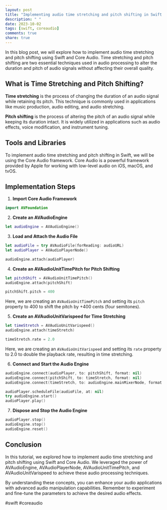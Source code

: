 ```yaml
---
layout: post
title: "Implementing audio time stretching and pitch shifting in Swift Core Audio"
description: " "
date: 2023-10-02
tags: [swift, coreaudio]
comments: true
share: true
---
```


In this blog post, we will explore how to implement audio time stretching and pitch shifting using Swift and Core Audio. Time stretching and pitch shifting are two essential techniques used in audio processing to alter the duration and pitch of audio signals without affecting their overall quality.

## What is Time Stretching and Pitch Shifting?

**Time stretching** is the process of changing the duration of an audio signal while retaining its pitch. This technique is commonly used in applications like music production, audio editing, and audio stretching.

**Pitch shifting** is the process of altering the pitch of an audio signal while keeping its duration intact. It is widely utilized in applications such as audio effects, voice modification, and instrument tuning.

## Tools and Libraries

To implement audio time stretching and pitch shifting in Swift, we will be using the Core Audio framework. Core Audio is a powerful framework provided by Apple for working with low-level audio on iOS, macOS, and tvOS.

## Implementation Steps

1. **Import Core Audio Framework**

```swift
import AVFoundation
```

2. **Create an AVAudioEngine**

```swift
let audioEngine = AVAudioEngine()
```

3. **Load and Attach the Audio File**

```swift
let audioFile = try AVAudioFile(forReading: audioURL)
let audioPlayer = AVAudioPlayerNode()

audioEngine.attach(audioPlayer)
```

4. **Create an AVAudioUnitTimePitch for Pitch Shifting**

```swift
let pitchShift = AVAudioUnitTimePitch()
audioEngine.attach(pitchShift)

pitchShift.pitch = 400
```
Here, we are creating an `AVAudioUnitTimePitch` and setting its `pitch` property to 400 to shift the pitch by +400 cents (four semitones).

5. **Create an AVAudioUnitVarispeed for Time Stretching**

```swift
let timeStretch = AVAudioUnitVarispeed()
audioEngine.attach(timeStretch)

timeStretch.rate = 2.0
```

Here, we are creating an `AVAudioUnitVarispeed` and setting its `rate` property to 2.0 to double the playback rate, resulting in time stretching.

6. **Connect and Start the Audio Engine**

```swift
audioEngine.connect(audioPlayer, to: pitchShift, format: nil)
audioEngine.connect(pitchShift, to: timeStretch, format: nil)
audioEngine.connect(timeStretch, to: audioEngine.mainMixerNode, format: nil)

audioPlayer.scheduleFile(audioFile, at: nil)
try audioEngine.start()
audioPlayer.play()
```

7. **Dispose and Stop the Audio Engine**

```swift
audioPlayer.stop()
audioEngine.stop()
audioEngine.reset()
```

## Conclusion

In this tutorial, we explored how to implement audio time stretching and pitch shifting using Swift and Core Audio. We leveraged the power of AVAudioEngine, AVAudioPlayerNode, AVAudioUnitTimePitch, and AVAudioUnitVarispeed to achieve these audio processing techniques.

By understanding these concepts, you can enhance your audio applications with advanced audio manipulation capabilities. Remember to experiment and fine-tune the parameters to achieve the desired audio effects.

#swift #coreaudio